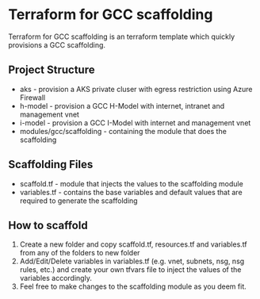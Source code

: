 # Terraform for GCC scaffolding
Terraform for GCC scaffolding is an terraform template which quickly provisions a GCC scaffolding.

## Project Structure
* aks - provision a AKS private cluser with egress restriction using Azure Firewall
* h-model - provision a GCC H-Model with internet, intranet and management vnet
* i-model - provision a GCC I-Model with internet and management vnet
* modules/gcc/scaffolding - containing the module that does the scaffolding

## Scaffolding Files
* scaffold.tf - module that injects the values to the scaffolding module
* variables.tf - contains the base variables and default values that are required to generate the scaffolding

## How to scaffold
1. Create a new folder and copy scaffold.tf, resources.tf and variables.tf from any of the folders to new folder
2. Add/Edit/Delete variables in variables.tf (e.g. vnet, subnets, nsg, nsg rules, etc.) and create your own tfvars file to inject the values of the variables accordingly.
3. Feel free to make changes to the scaffolding module as you deem fit.
